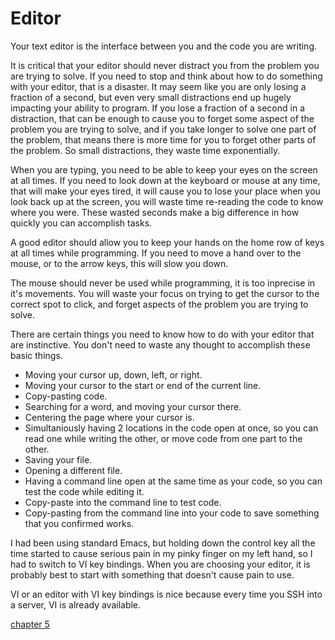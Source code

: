 Editor
=========

Your text editor is the interface between you and the code you are writing.

It is critical that your editor should never distract you from the problem you are trying to solve. If you need to stop and think about how to do something with your editor, that is a disaster. It may seem like you are only losing a fraction of a second, but even very small distractions end up hugely impacting your ability to program. If you lose a fraction of a second in a distraction, that can be enough to cause you to forget some aspect of the problem you are trying to solve, and if you take longer to solve one part of the problem, that means there is more time for you to forget other parts of the problem. So small distractions, they waste time exponentially.

When you are typing, you need to be able to keep your eyes on the screen at all times. If you need to look down at the keyboard or mouse at any time, that will make your eyes tired, it will cause you to lose your place when you look back up at the screen, you will waste time re-reading the code to know where you were. These wasted seconds make a big difference in how quickly you can accomplish tasks.

A good editor should allow you to keep your hands on the home row of keys at all times while programming. If you need to move a hand over to the mouse, or to the arrow keys, this will slow you down.

The mouse should never be used while programming, it is too inprecise in it's movements. You will waste your focus on trying to get the cursor to the correct spot to click, and forget aspects of the problem you are trying to solve.

There are certain things you need to know how to do with your editor that are instinctive. You don't need to waste any thought to accomplish these basic things.

* Moving your cursor up, down, left, or right.
* Moving your cursor to the start or end of the current line.
* Copy-pasting code.
* Searching for a word, and moving your cursor there.
* Centering the page where your cursor is.
* Simultaniously having 2 locations in the code open at once, so you can read one while writing the other, or move code from one part to the other.
* Saving your file.
* Opening a different file.
* Having a command line open at the same time as your code, so you can test the code while editing it.
* Copy-paste into the command line to test code.
* Copy-pasting from the command line into your code to save something that you confirmed works.

I had been using standard Emacs, but holding down the control key all the time started to cause serious pain in my pinky finger on my left hand, so I had to switch to VI key bindings. When you are choosing your editor, it is probably best to start with something that doesn't cause pain to use.

VI or an editor with VI key bindings is nice because every time you SSH into a server, VI is already available.

[chapter 5](/ch5.md)
